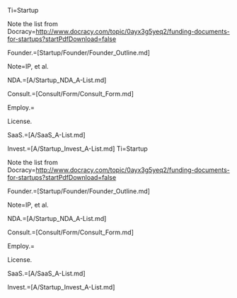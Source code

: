 Ti=Startup

Note the list from Docracy=http://www.docracy.com/topic/0ayx3g5yeq2/funding-documents-for-startups?startPdfDownload=false

Founder.=[Startup/Founder/Founder_Outline.md]

Note=IP, et al.

NDA.=[A/Startup_NDA_A-List.md]

Consult.=[Consult/Form/Consult_Form.md]

Employ.=

License.

SaaS.=[A/SaaS_A-List.md]

Invest.=[A/Startup_Invest_A-List.md]  Ti=Startup

Note the list from Docracy=http://www.docracy.com/topic/0ayx3g5yeq2/funding-documents-for-startups?startPdfDownload=false

Founder.=[Startup/Founder/Founder_Outline.md]

Note=IP, et al.

NDA.=[A/Startup_NDA_A-List.md]

Consult.=[Consult/Form/Consult_Form.md]

Employ.=

License.

SaaS.=[A/SaaS_A-List.md]

Invest.=[A/Startup_Invest_A-List.md]